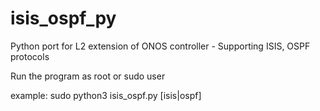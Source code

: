 # isis_ospf_py
Python port for L2 extension of ONOS controller - Supporting ISIS, OSPF protocols

Run the program as root or sudo user

example: sudo python3 isis_ospf.py [isis|ospf]
